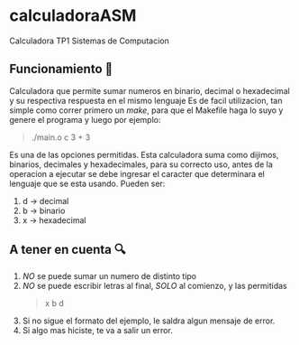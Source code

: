 # calculadoraASM
Calculadora TP1 Sistemas de Computacion

## Funcionamiento :wrench:

Calculadora que permite sumar numeros en binario, decimal o hexadecimal y su respectiva respuesta en el mismo lenguaje
Es de facil utilizacion, tan simple como correr primero un *make*, para que el Makefile haga lo suyo y genere el programa y luego por ejemplo:
  > ./main.o c 3 + 3 
  
Es una de las opciones permitidas.
Esta calculadora suma como dijimos, binarios, decimales y hexadecimales, para su correcto uso, antes de la operacion a ejecutar se debe ingresar el caracter que determinara el lenguaje que se esta usando. Pueden ser:
  1. d -> decimal
  2. b -> binario
  3. x -> hexadecimal 


## A tener en cuenta :mag:
  1. *NO* se puede sumar un numero de distinto tipo
  2. *NO* se puede escribir letras al final, *SOLO* al comienzo, y las permitidas
        > x
        > b
        > d
  3. Si no sigue el formato del ejemplo, le saldra algun mensaje de error.
  4. Si algo mas hiciste, te va a salir un error.
